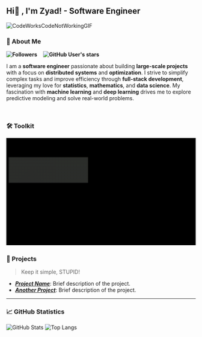 ## Hi👋 , I'm Zyad! - Software Engineer
<!-- ![StopCodingMyHonestReactionGIF](https://github.com/user-attachments/assets/cc063bcf-547f-4d07-9ec9-262173a1f1d8) -->
![CodeWorksCodeNotWorkingGIF](https://github.com/user-attachments/assets/9621ebf5-3d76-4bcd-b98a-9f9a29c9b29d)

### 🌟 About Me 

<div align="left">

  **![Followers](https://img.shields.io/github/followers/ZyadAmr-dev?label=Followers&style=social)**
  &nbsp;&nbsp;
  **![GitHub User's stars](https://img.shields.io/github/stars/ZyadAmr-dev?affiliations=OWNER&style=social)**

</div>


I am a **software engineer** passionate about building **large-scale projects** with a focus on **distributed systems** and **optimization**. I strive to simplify complex tasks and improve efficiency through **full-stack development**, leveraging my love for **statistics**, **mathematics**, and **data science**. My fascination with **machine learning** and **deep learning** drives me to explore predictive modeling and solve real-world problems.

<br>

### 🛠️ Toolkit

<!-- 

<p align="left">

  <a href="https://www.w3schools.com/css/" target="_blank" rel="noreferrer" style="text-decoration: none;">
    <img src="https://raw.githubusercontent.com/devicons/devicon/master/icons/css3/css3-original-wordmark.svg" alt="css3" width="30" height="30" style="margin-right: 15px;"/>
  </a>
  <a href="https://www.w3.org/html/" target="_blank" rel="noreferrer" style="text-decoration: none;">
    <img src="https://raw.githubusercontent.com/devicons/devicon/master/icons/html5/html5-original-wordmark.svg" alt="html5" width="30" height="30" style="margin-right: 15px;"/>
  </a>
  <a href="https://developer.mozilla.org/en-US/docs/Web/JavaScript" target="_blank" rel="noreferrer" style="text-decoration: none;">
    <img src="https://raw.githubusercontent.com/devicons/devicon/master/icons/javascript/javascript-original.svg" alt="javascript" width="30" height="30" style="margin-right: 15px;"/>
  </a>
  <a href="https://www.typescriptlang.org/" target="_blank" rel="noreferrer" style="text-decoration: none;">
    <img src="https://raw.githubusercontent.com/devicons/devicon/master/icons/typescript/typescript-original.svg" alt="typescript" width="30" height="30" style="margin-right: 15px;"/>
  </a>

  <a href="https://expressjs.com" target="_blank" rel="noreferrer" style="text-decoration: none;">
    <img src="https://raw.githubusercontent.com/devicons/devicon/master/icons/express/express-original-wordmark.svg" alt="express" width="30" height="30" style="margin-right: 15px;"/>
  </a>
  <a href="https://nodejs.org" target="_blank" rel="noreferrer" style="text-decoration: none;">
    <img src="https://raw.githubusercontent.com/devicons/devicon/master/icons/nodejs/nodejs-original-wordmark.svg" alt="nodejs" width="30" height="30" style="margin-right: 15px;"/>
  </a>
  <a href="https://www.mongodb.com/" target="_blank" rel="noreferrer" style="text-decoration: none;">
    <img src="https://raw.githubusercontent.com/devicons/devicon/master/icons/mongodb/mongodb-original-wordmark.svg" alt="mongodb" width="30" height="30" style="margin-right: 15px;"/>
  </a>
  <a href="https://www.mysql.com/" target="_blank" rel="noreferrer" style="text-decoration: none;">
    <img src="https://raw.githubusercontent.com/devicons/devicon/master/icons/mysql/mysql-original-wordmark.svg" alt="mysql" width="30" height="30" style="margin-right: 15px;"/>
  </a>
  <a href="https://www.docker.com/" target="_blank" rel="noreferrer" style="text-decoration: none;">
    <img src="https://raw.githubusercontent.com/devicons/devicon/master/icons/docker/docker-original-wordmark.svg" alt="docker" width="30" height="30" style="margin-right: 15px;"/>
  </a>
  <a href="https://www.nginx.com" target="_blank" rel="noreferrer" style="text-decoration: none;">
    <img src="https://raw.githubusercontent.com/devicons/devicon/master/icons/nginx/nginx-original.svg" alt="nginx" width="30" height="30" style="margin-right: 15px;"/>
  </a>


  <a href="https://www.elastic.co" target="_blank" rel="noreferrer" style="text-decoration: none;">
    <img src="https://www.vectorlogo.zone/logos/elastic/elastic-icon.svg" alt="elasticsearch" width="30" height="30" style="margin-right: 15px;"/>
  </a>
  <a href="https://graphql.org" target="_blank" rel="noreferrer" style="text-decoration: none;">
    <img src="https://www.vectorlogo.zone/logos/graphql/graphql-icon.svg" alt="graphql" width="30" height="30" style="margin-right: 15px;"/>
  </a>
  <a href="https://opencv.org/" target="_blank" rel="noreferrer" style="text-decoration: none;">
    <img src="https://www.vectorlogo.zone/logos/opencv/opencv-icon.svg" alt="opencv" width="30" height="30" style="margin-right: 15px;"/>
  </a>
  <a href="https://pandas.pydata.org/" target="_blank" rel="noreferrer" style="text-decoration: none;">
    <img src="https://raw.githubusercontent.com/devicons/devicon/2ae2a900d2f041da66e950e4d48052658d850630/icons/pandas/pandas-original.svg" alt="pandas" width="30" height="30" style="margin-right: 15px;"/>
  </a>
  <a href="https://redis.io" target="_blank" rel="noreferrer" style="text-decoration: none;">
    <img src="https://raw.githubusercontent.com/devicons/devicon/master/icons/redis/redis-original-wordmark.svg" alt="redis" width="30" height="30" style="margin-right: 15px;"/>
  </a>


  <a href="https://www.python.org" target="_blank" rel="noreferrer" style="text-decoration: none;">
    <img src="https://raw.githubusercontent.com/devicons/devicon/master/icons/python/python-original.svg" alt="python" width="30" height="30" style="margin-right: 15px;"/>
  </a>
  <a href="https://pytorch.org/" target="_blank" rel="noreferrer" style="text-decoration: none;">
    <img src="https://www.vectorlogo.zone/logos/pytorch/pytorch-icon.svg" alt="pytorch" width="30" height="30" style="margin-right: 15px;"/>
  </a>
  <a href="https://scikit-learn.org/" target="_blank" rel="noreferrer" style="text-decoration: none;">
    <img src="https://upload.wikimedia.org/wikipedia/commons/0/05/Scikit_learn_logo_small.svg" alt="scikit_learn" width="30" height="30" style="margin-right: 15px;"/>
  </a>
  <a href="https://www.tensorflow.org" target="_blank" rel="noreferrer" style="text-decoration: none;">
    <img src="https://www.vectorlogo.zone/logos/tensorflow/tensorflow-icon.svg" alt="tensorflow" width="30" height="30" style="margin-right: 15px;"/>
  </a>
</p>

-->

![My Demo GIF](https://github.com/ZyadAmr-dev/ZyadAmr-dev/blob/main/Typing%20skills.gif)


### 🎇 Projects

> Keep it simple, STUPID!

- [***Project Name***](https://github.com/yourusername/project-name): Brief description of the project.
- [***Another Project***](https://github.com/yourusername/another-project): Brief description of the project.

---

### 📈 GitHub Statistics

<div align="left">

![GitHub Stats](https://github-readme-stats.vercel.app/api?username=ZyadAmr-dev&show_icons=true&theme=transparent)
![Top Langs](https://github-readme-stats.vercel.app/api/top-langs/?username=ZyadAmr-dev&layout=compact&theme=transparent)

</div>

<!--

---

### 🔗 Misc

- [![Meduim](https://img.shields.io/badge/Medium-12100E?style=for-the-badge&logo=medium&logoColor=white)](https://medium.com/@zyadamr.)
- [![Hashnode](https://img.shields.io/badge/-Hashnode-2962FF?style=for-the-badge&logo=hashnode&logoColor=white)](https://hashnode.com/@ZyadAmrdev)  
- [![LeetCode](https://img.shields.io/badge/-LeetCode-000000?style=for-the-badge&logo=leetcode&logoColor=#d16c06)](https://leetcode.com/u/ZyadAmr-dev/)  
- [![Codeforces](https://img.shields.io/badge/-Codeforces-445f9d?style=for-the-badge&logo=codeforces&logoColor=white)](https://codeforces.com/profile/Ziiad309)

-->

